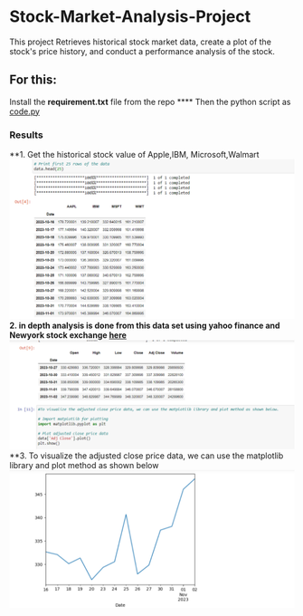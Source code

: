 # Stock-Market-Analysis-Project


 This project Retrieves historical stock market data, create a plot of the stock's price history, and conduct a performance analysis of the stock.

## For this:

Install the **requirement.txt** file from the repo **** Then the python script as  [code.py](https://github.com/shashangka-upadhyaya/Stock-Market-Analysis-Project/blob/main/code.py)

### Results
**1. Get the historical stock value of Apple,IBM, Microsoft,Walmart
![](stocks.png)
**2. in depth analysis is done from this data set using yahoo finance and Newyork stock exchange  [here](https://www.nyse.com/listings_directory/stock)**
![](MSFT.png)
**3. To visualize the adjusted close price data, we can use the matplotlib library and plot method as shown below 
![](graph.png)





